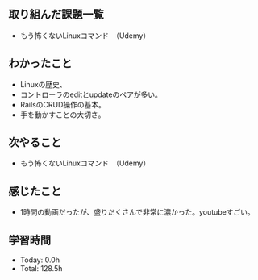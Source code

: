 ## 取り組んだ課題一覧
- もう怖くないLinuxコマンド　（Udemy）
## わかったこと
- Linuxの歴史、
- コントローラのeditとupdateのペアが多い。
- RailsのCRUD操作の基本。
- 手を動かすことの大切さ。
## 次やること
- もう怖くないLinuxコマンド　（Udemy）
## 感じたこと
- 1時間の動画だったが、盛りだくさんで非常に濃かった。youtubeすごい。
## 学習時間
- Today: 0.0h
- Total: 128.5h
